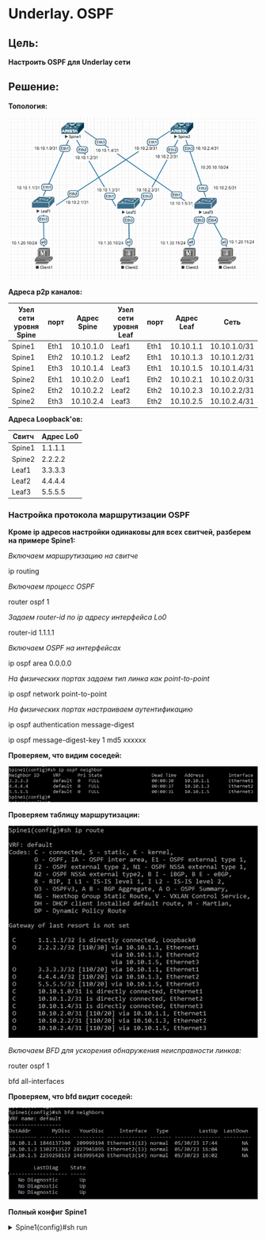 # Underlay. OSPF

## Цель:

**Настроить OSPF для Underlay сети**


## Решение:

**Топология:**

![](images/lab2.jpg)


**Адреса p2p каналов:**

|  Узел сети уровня Spine | порт| Адрес Spine    | Узел сети уровня Leaf | порт | Адрес Leaf     | Сеть           |
|---------|---|-------------|-----------|---------|---|----------------|
| Spine1 | Eth1   | 10.10.1.0  | Leaf1 |Eth1    | 10.10.1.1 | 10.10.1.0/31  |
| Spine1 | Eth2   | 10.10.1.2  | Leaf2 |Eth1    | 10.10.1.3 | 10.10.1.2/31  |
| Spine1 | Eth3   | 10.10.1.4  | Leaf3 |Eth1    | 10.10.1.5 | 10.10.1.4/31  |
| Spine2 | Eth1   | 10.10.2.0  | Leaf1 |Eth2    | 10.10.2.1 | 10.10.2.0/31  |
| Spine2 | Eth2   | 10.10.2.2  | Leaf2 |Eth2    | 10.10.2.3 | 10.10.2.2/31  |
| Spine2 | Eth3   | 10.10.2.4  | Leaf3 |Eth2    | 10.10.2.5| 10.10.2.4/31   |

**Адреса Loopback'ов:**

| Свитч  | Адрес Lo0  |   
|--------|------------|
| Spine1 | 1.1.1.1 | 
| Spine2 | 2.2.2.2 | 
| Leaf1  | 3.3.3.3 | 
| Leaf2  | 4.4.4.4 | 
| Leaf3  | 5.5.5.5 |


### **Настройка протокола маршрутизации OSPF**  
**Кроме ip адресов настройки одинаковы для всех свитчей, разберем на примере Spine1:**  


*Включаем маршрутизацию на свитче*

ip routing

*Включаем процесс OSPF*

router ospf 1

*Задаем router-id по ip адресу интерфейса Lo0*

router-id 1.1.1.1

*Включаем OSPF на интерфейсах*

ip ospf area 0.0.0.0

*На физических портах задаем тип линка как point-to-point*

ip ospf network point-to-point

*На физических портах настраиваем аутентификацию*

ip ospf authentication message-digest

ip ospf message-digest-key 1 md5 xxxxxx

**Проверяем, что видим соседей:**

![](images/neighbours.jpg)

**Проверяем таблицу маршрутизации:**

![](images/routes.jpg)

*Включаем BFD для ускорения обнаружения неисправности линков:*

router ospf 1

bfd all-interfaces

**Проверяем, что bfd видит соседей:**

![](images/bfd.jpg)

**Полный конфиг Spine1**

<details>
<summary>Spine1(config)#sh run</summary>
<pre><code>
! Command: show running-config
! device: Spine1 (vEOS, EOS-4.21.1.1F)
!
! boot system flash:/vEOS-lab.swi
!
transceiver qsfp default-mode 4x10G
!
no logging console
!
hostname Spine1
!
spanning-tree mode mstp
!
no aaa root
!
clock timezone Europe/Moscow
!
interface Ethernet1
   mtu 9214
   no switchport
   ip address 10.10.1.0/31
   ip ospf network point-to-point
   ip ospf authentication message-digest
   ip ospf area 0.0.0.0
   ip ospf message-digest-key 1 md5 7 ZKK6ON44AcrshdJc5EPcOA==
!
interface Ethernet2
   mtu 9214
   no switchport
   ip address 10.10.1.2/31
   ip ospf network point-to-point
   ip ospf authentication message-digest
   ip ospf area 0.0.0.0
   ip ospf message-digest-key 1 md5 7 1pyqA/gG7DRN6+O9k+CcSg==
!
interface Ethernet3
   mtu 9214
   no switchport
   ip address 10.10.1.4/31
   ip ospf network point-to-point
   ip ospf authentication message-digest
   ip ospf area 0.0.0.0
   ip ospf message-digest-key 1 md5 7 1pyqA/gG7DRN6+O9k+CcSg==
!
interface Ethernet4
!
interface Ethernet5
!
interface Ethernet6
!
interface Ethernet7
!
interface Ethernet8
!
interface Loopback0
   ip address 1.1.1.1/32
   ip ospf area 0.0.0.0
!
interface Management1
!
ip routing
!
router ospf 1
   router-id 1.1.1.1
   bfd all-interfaces
   max-lsa 12000
!
end
</code></pre>
</details>







